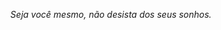 <p align="center">
        <p align="center">
            <a align="center">
                    <p align="center"><i>Seja você mesmo, não desista dos seus sonhos.</i></p>
            </a> 
        </p>        
    </p>
</p>
